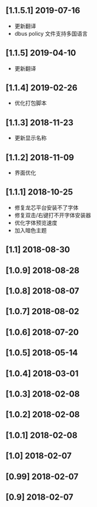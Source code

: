 ## [1.1.5.1] 2019-07-16

*  更新翻译
*  dbus policy 文件支持多国语言

## [1.1.5] 2019-04-10

*  更新翻译

## [1.1.4] 2019-02-26

*  优化打包脚本

## [1.1.3] 2018-11-23

*  更新显示名称

## [1.1.2] 2018-11-09

*  界面优化

## [1.1.1] 2018-10-25

*  修复龙芯平台安装不了字体
*  修复双击/右键打不开字体安装器
*  优化字体预览速度
*  加入暗色主题

## [1.1] 2018-08-30


## [1.0.9] 2018-08-28


## [1.0.8] 2018-08-07


## [1.0.7] 2018-08-02


## [1.0.6] 2018-07-20


## [1.0.5] 2018-05-14


## [1.0.4] 2018-03-01


## [1.0.3] 2018-02-08


## [1.0.2] 2018-02-08


## [1.0.1] 2018-02-08


## [1.0] 2018-02-07


## [0.99] 2018-02-07


## [0.9] 2018-02-07



